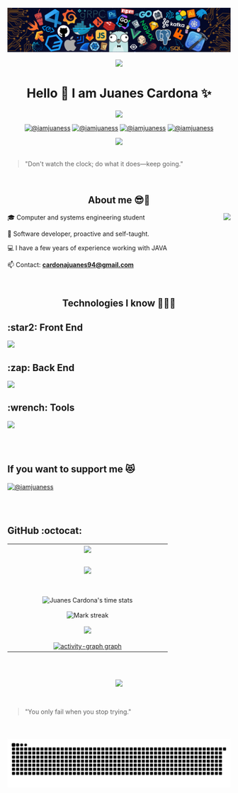 ![Github Banner](https://github.com/Jaydeep-Yadav/Jaydeep-Yadav/blob/main/banner.png)

<div align="center">
  <img src="https://profile-counter.glitch.me/iamjuaness/count.svg?"  />
</div>

<h1 align="center">Hello 👋 I am Juanes Cardona</strong> ✨ </h1>

<p align="center">
  <a align="center" href="https://github.com/DenverCoder1/readme-typing-svg"><img align="center" src="https://readme-typing-svg.herokuapp.com?&font=IBM+Plex+Sans&center=true&vCenter=true&color=abcdef&size=20&lines=Welcome+to+My+Profile!;I+program+what+I+learn.;Without+motivation+there+are+no+projects." /></a>
</p>

<p align="center">
    <a href="https://www.instagram.com/iamjuaness/" target="_blank">
    <img align="center" src="https://img.shields.io/static/v1?message=Instagram&logo=instagram&label=&color=E4405F&logoColor=white&labelColor=&style=for-the-badge" alt="@iamjuaness" /></a>
    <a href="https://www.facebook.com/juanes.cardona3062"  target="_blank"><img align="center" src="https://img.shields.io/badge/Facebook-1877F2?style=for-the-badge&logo=facebook&logoColor=white" alt="@iamjuaness" /></a>
    <a href="https://www.linkedin.com/in/juanes-cardona/"  target="_blank"><img align="center" src="https://img.shields.io/badge/LinkedIn-0077B5?style=for-the-badge&logo=linkedin&logoColor=white" alt="@iamjuaness"/></a>
    <a href = "mailto:cardonajuanes94@gmail.com" target="_blank"><img align="center" src="https://img.shields.io/badge/Gmail-D14836?style=for-the-badge&logo=gmail&logoColor=white" alt="@iamjuaness" /></a>
  </p>

<div align="center">
  <img height="180" src="https://i.pinimg.com/originals/e4/26/70/e426702edf874b181aced1e2fa5c6cde.gif"  />
</div>
<br>

   > "Don't watch the clock; do what it does—keep going."

<br>
<h2 align="center">About me 😎🤏</h2>
<!--Intro start-->
<img align="right" height="180" src="https://cdn.pixabay.com/photo/2024/01/17/07/45/ai-generated-8513789_1280.png"  />
<p align="left">
🎓 Computer and systems engineering student

📝 Software developer, proactive and self-taught.

💻 I have a few years of experience working with JAVA

📫 Contact: **cardonajuanes94@gmail.com**

<!--Intro end-->
  </p>
<br>

<h2 align="center">Technologies I know 👨🏻‍💻</h2>
<!--tech stack icons-->
<p align="center">
  <h2>:star2: Front End</h2>
  <a href="https://skillicons.dev">
    <img src="https://skillicons.dev/icons?i=html,css,js,ts,vscode,tailwind,react,angular,astro,dotnet,npm,netlify,vercel&perline=6" />
  </a>

  <h2>:zap: Back End</h2>
  <a href="https://skillicons.dev">
    <img src="https://skillicons.dev/icons?i=java,spring,nodejs,idea,eclipse,maven,gradle,kotlin,cs,python,mongodb&perline=6" />
  </a>

  <h2>:wrench: Tools</h2>
  <a href="https://skillicons.dev">
    <img src="https://skillicons.dev/icons?i=postman,docker,git,github,figma,matlab&perline=6" />
  </a>
</p>
<br>
<!-------------------------->
<div id="proyectos">
<br>

<h2 align="left">If you want to support me 😻</h2>
<p align="left">
  <a href="https://paypal.me/JCardona141?country.x=CO&locale.x=es_XC" target="_blank"><img align="center" src="https://img.shields.io/badge/PayPal-00457C?style=for-the-badge&logo=paypal&logoColor=white" alt="@iamjuaness"/></a>
</p>

<br>
<br>

<!------------------------->
<h2>GitHub :octocat:</h2>
<!--- stats & Trophy (start) -->
<p align="center">
  <!--- stats (start) -->
<table align="center">
<tr border="none">
<td width="60%" align="center">

<img  align="center"  src="https://github-readme-stats.vercel.app/api?username=iamjuaness&theme=tokyonight&show_icons=true&count_private=true" />
  <br></br>
<p align="center"><a href="https://github.com/iamjuaness"><img src="https://github-readme-stats.vercel.app/api/top-langs/?username=iamjuaness&theme=tokyonight&layout=compact"></a></p> 
  <br></br>
  <img title="Juanes Cardona's time stats" src="https://github-readme-stats.vercel.app/api/wakatime?username=iamjuaness&theme=tokyonight&layout=compact" />
    <br></br>
  <img  title="🔥 Get streak stats for your profile at git.io/streak-stats" alt="Mark streak" src="https://github-readme-streak-stats.herokuapp.com/?user=iamjuaness&theme=tokyonight&hide_border=false" /> 
    <br></br>
  <a href="https://github.com/iamjuaness"><img src="https://github-profile-summary-cards.vercel.app/api/cards/profile-details?username=iamjuaness&theme=tokyonight"/>
    <br></br>
  <div align="center">
    <img src="https://github-readme-activity-graph.vercel.app/graph?username=iamjuaness&radius=16&theme=tokyonight&area=true&order=5" height="250" alt="activity-graph graph"/>
  </div>
</td>



</tr>
</table>
<!--- stats (end) -->

<!--- trophy (start) -->
  <br></br>
<div align=center>
<p align="center">
  <img src="https://github-profile-trophy.vercel.app/?username=iamjuaness&theme=juicyfresh" /><a>
</p>
</div>
<!--- trophy (start) -->

</p>       
<br/>

   > "You only fail when you stop trying."  
<br/>


###

<img src="https://raw.githubusercontent.com/iamjuaness/iamjuaness/output/snake.svg" alt="Snake animation" />

###
